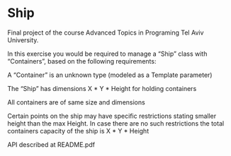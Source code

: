 # Ship

Final project of the course Advanced Topics in Programing Tel Aviv University.

In this exercise you would be required to manage a “Ship” class with “Containers”, based on the following requirements:

A “Container” is an unknown type (modeled as a Template parameter)

The “Ship” has dimensions X * Y * Height for holding containers

All containers are of same size and dimensions

Certain points on the ship may have specific restrictions stating smaller height than the max Height. In case there are no such restrictions the total containers capacity of the ship is X * Y * Height 

API described at README.pdf


